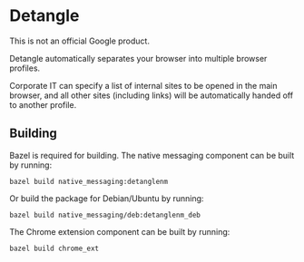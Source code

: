 # Detangle

This is not an official Google product.

Detangle automatically separates your browser into multiple browser profiles.

Corporate IT can specify a list of internal sites to be opened in the main
browser, and all other sites (including links) will be automatically handed off
to another profile.

## Building

Bazel is required for building. The native messaging component can be built by
running:

```
bazel build native_messaging:detanglenm
```

Or build the package for Debian/Ubuntu by running:

```
bazel build native_messaging/deb:detanglenm_deb
```

The Chrome extension component can be built by running:

```
bazel build chrome_ext
```

